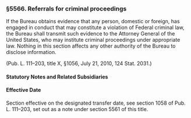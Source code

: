 ### §5566. Referrals for criminal proceedings ###

If the Bureau obtains evidence that any person, domestic or foreign, has engaged in conduct that may constitute a violation of Federal criminal law, the Bureau shall transmit such evidence to the Attorney General of the United States, who may institute criminal proceedings under appropriate law. Nothing in this section affects any other authority of the Bureau to disclose information.

(Pub. L. 111–203, title X, §1056, July 21, 2010, 124 Stat. 2031.)

#### **Statutory Notes and Related Subsidiaries** ####

#### Effective Date ####

Section effective on the designated transfer date, see section 1058 of Pub. L. 111–203, set out as a note under section 5561 of this title.